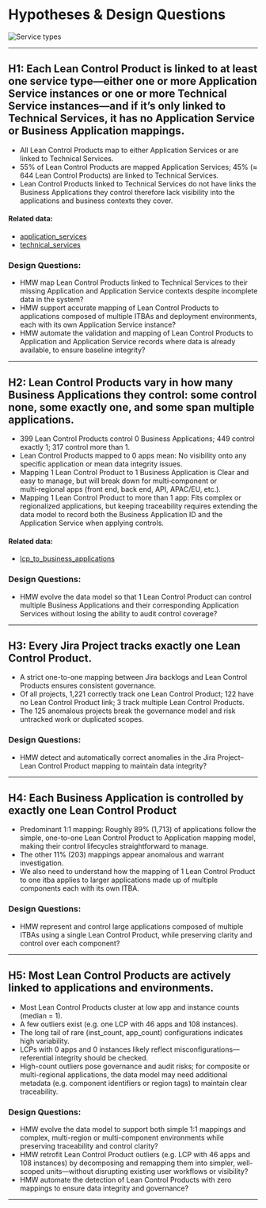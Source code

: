 # Hypotheses & Design Questions

![Service types](./service_types.png)

---

## H1: Each Lean Control Product is linked to at least one service type—either one or more Application Service instances or one or more Technical Service instances—and if it’s only linked to Technical Services, it has no Application Service or Business Application mappings.
* All Lean Control Products map to either Application Services or are linked to Technical Services.
* 55% of Lean Control Products are mapped Application Services; 45% (≈ 644 Lean Control Products) are linked to Technical Services.
* Lean Control Products linked to Technical Services do not have links the Business Applications they control therefore lack visibility into the applications and business contexts they cover.

#### Related data:
* [application_services](./application_services.csv)
* [technical_services](./technical_services.csv)

### Design Questions:
* HMW map Lean Control Products linked to Technical Services to their missing Application and Application Service contexts despite incomplete data in the system?
* HMW support accurate mapping of Lean Control Products to applications composed of multiple ITBAs and deployment environments, each with its own Application Service instance?
* HMW automate the validation and mapping of Lean Control Products to Application and Application Service records where data is already available, to ensure baseline integrity?

---

## H2: Lean Control Products vary in how many Business Applications they control: some control none, some exactly one, and some span multiple applications.
* 399 Lean Control Products control 0 Business Applications; 449 control exactly 1; 317 control more than 1.
* Lean Control Products mapped to 0 apps mean: No visibility onto any specific application or mean data integrity issues.
* Mapping 1 Lean Control Product to 1 Business Application is Clear and easy to manage, but will break down for multi‑component or multi‑regional apps (front end, back end, API, APAC/EU, etc.).
* Mapping 1 Lean Control Product to more than 1 app: Fits complex or regionalized applications, but keeping traceability requires extending the data model to record both the Business Application ID and the Application Service when applying controls.

#### Related data:
* [lcp_to_business_applications](./lcp_to_business_applications.csv)

### Design Questions:
* HMW evolve the data model so that 1 Lean Control Product can control multiple Business Applications and their corresponding Application Services without losing the ability to audit control coverage?

---

## H3: Every Jira Project tracks exactly one Lean Control Product.
* A strict one-to-one mapping between Jira backlogs and Lean Control Products ensures consistent governance.
* Of all projects, 1,221 correctly track one Lean Control Product; 122 have no Lean Control Product link; 3 track multiple Lean Control Products.
* The 125 anomalous projects break the governance model and risk untracked work or duplicated scopes.

### Design Questions:
* HMW detect and automatically correct anomalies in the Jira Project–Lean Control Product mapping to maintain data integrity?
---

## H4: Each Business Application is controlled by exactly one Lean Control Product
* Predominant 1:1 mapping: Roughly 89% (1,713) of applications follow the simple, one-to-one Lean Control Product to Application mapping model, making their control lifecycles straightforward to manage.
* The other 11% (203) mappings appear anomalous and warrant investigation.
* We also need to understand how the mapping of 1 Lean Control Product to one itba applies to larger applications made up of multiple components each with its own ITBA.

### Design Questions:
* HMW represent and control large applications composed of multiple ITBAs using a single Lean Control Product, while preserving clarity and control over each component?
---

## H5: Most Lean Control Products are actively linked to applications and environments.
* Most Lean Control Products cluster at low app and instance counts (median = 1).
* A few outliers exist (e.g. one LCP with 46 apps and 108 instances).
* The long tail of rare (inst_count, app_count) configurations indicates high variability.
* LCPs with 0 apps and 0 instances likely reflect misconfigurations—referential integrity should be checked.
* High-count outliers pose governance and audit risks; for composite or multi-regional applications, the data model may need additional metadata (e.g. component identifiers or region tags) to maintain clear traceability.

### Design Questions:
* HMW evolve the data model to support both simple 1:1 mappings and complex, multi-region or multi-component environments while preserving traceability and control clarity?
* HMW retrofit Lean Control Product outliers (e.g. LCP with 46 apps and 108 instances) by decomposing and remapping them into simpler, well-scoped units—without disrupting existing user workflows or visibility?
* HMW automate the detection of Lean Control Products with zero mappings to ensure data integrity and governance?
---